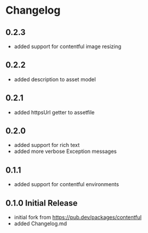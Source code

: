 # Changelog
## 0.2.3
- added support for contentful image resizing

## 0.2.2
- added description to asset model

## 0.2.1
- added httpsUrl getter to assetfile

## 0.2.0
- added support for rich text
- added more verbose Exception messages

## 0.1.1
- added support for contentful environments

## 0.1.0 Initial Release
- initial fork from https://pub.dev/packages/contentful
- added Changelog.md
